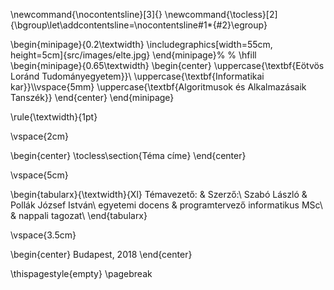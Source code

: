 \newcommand{\nocontentsline}[3]{}
\newcommand{\tocless}[2]{\bgroup\let\addcontentsline=\nocontentsline#1*{#2}\egroup}

\begin{minipage}{0.2\textwidth}
    \includegraphics[width=55cm, height=5cm]{src/images/elte.jpg}
\end{minipage}%
%
\hfill
\begin{minipage}{0.65\textwidth}
\begin{center}
    \uppercase{\textbf{Eötvös Loránd Tudományegyetem}}\\
    \uppercase{\textbf{Informatikai kar}}\\\vspace{5mm}
    \uppercase{\textbf{Algoritmusok és Alkalmazásaik Tanszék}}
\end{center}
\end{minipage}

\rule{\textwidth}{1pt}

\vspace{2cm}

\begin{center}
    \tocless\section{Téma címe}
\end{center}

\vspace{5cm}

\begin{tabularx}{\textwidth}{Xl}
Témavezető: & Szerző:\\
Szabó László & Pollák József István\\
egyetemi docens & programtervező informatikus MSc\\
& nappali tagozat\\
\end{tabularx}

\vspace{3.5cm}

\begin{center}
    Budapest, 2018
\end{center}

\thispagestyle{empty}
\pagebreak